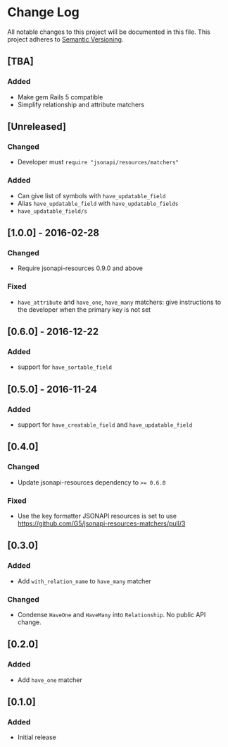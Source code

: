 # Change Log
All notable changes to this project will be documented in this file.
This project adheres to [Semantic Versioning](http://semver.org/).

## [TBA]
### Added
- Make gem Rails 5 compatible
- Simplify relationship and attribute matchers

## [Unreleased]
### Changed
- Developer must `require "jsonapi/resources/matchers"`

### Added
- Can give list of symbols with `have_updatable_field`
- Alias `have_updatable_field` with `have_updatable_fields`
- `have_updatable_field/s`

## [1.0.0] - 2016-02-28
### Changed
- Require jsonapi-resources 0.9.0 and above

### Fixed
- `have_attribute` and `have_one`, `have_many` matchers: give instructions to the developer when the primary key is not set

## [0.6.0] - 2016-12-22
### Added
- support for `have_sortable_field`

## [0.5.0] - 2016-11-24
### Added
- support for `have_creatable_field` and `have_updatable_field`

## [0.4.0]
### Changed
- Update jsonapi-resources dependency to `>= 0.6.0`

### Fixed
- Use the key formatter JSONAPI resources is set to use https://github.com/G5/jsonapi-resources-matchers/pull/3

## [0.3.0]
### Added
- Add `with_relation_name` to `have_many` matcher

### Changed
- Condense `HaveOne` and `HaveMany` into `Relationship`. No public API change.

## [0.2.0]
### Added
- Add `have_one` matcher

## [0.1.0]
### Added
- Initial release
